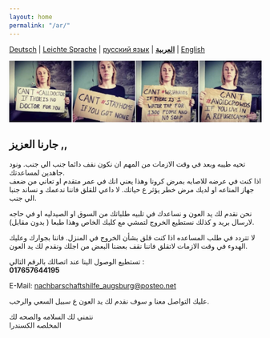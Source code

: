 ```yaml
---
layout: home
permalink: "/ar/"
---
```


[Deutsch](/) \| 
[Leichte Sprache](/leichte-sprache) \| 
[русский язык](/ru) \|
**[العربية](/ar)** \| 
[English](/en)  

![](/img/soli.jpg)

## جارنا العزيز  ,,

تحيه طيبه وبعد 
في وقت الازمات من المهم ان نكون نقف دائما جنب الي جنب. ونود جاهدين لمساعدتك.  
اذا كنت في عرضه للاصابه بمرض كرونا وهذا يعني انك في عمر متقدم او تعاني من ضعف جهاز المناعه او لديك مرض خطر يؤثر ع حياتك. لا داعي للقلق فاننا ندعمك و نساند جنبا الي جنب. 

نحن نقدم لك يد العون و نساعدك في تلبيه طلباتك من السوق او الصيدليه او في حاجه لارسال بريد و كذلك نستطيع الخروج لتمشي مع كلبك الخاص وهذا طبعا ( بدون مقابل).

لا تتردد في طلب المساعده اذا كنت قلق بشأن الخروج في المنزل. فاننا بجوارك وعليك الهدوء في وقت الازمات
 لاتقلق فاننا نقف بعضنا البعض من اجلك  ونقدم لك يد العون.

تستطيع الوصول الينا عند اتصالك بالرقم التالي :  
**017657644195**

E-Mail: nachbarschaftshilfe_augsburg@posteo.net

عليك التواصل معنا و سوف نقدم لك يد العون ع سبيل السعي والرحب.

نتمني لك السلامه والصحه لك   
المخلصه 
الكسندرا 
